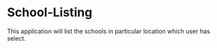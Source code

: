 # School-Listing
This application will list the schools in particular location which user has select.
